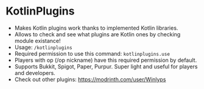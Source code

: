 # KotlinPlugins

- Makes Kotlin plugins work thanks to implemented Kotlin libraries.
- Allows to check and see what plugins are Kotlin ones by checking module existance!
- Usage: ```/kotlinplugins```
- Required permission to use this command: ```kotlinplugins.use```
- Players with op (/op nickname) have this required permission by default.
- Supports Bukkit, Spigot, Paper, Purpur. Super light and useful for players and developers.
- Check out other plugins: https://modrinth.com/user/Winlyps

